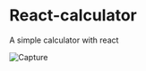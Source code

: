# React-calculator
A simple calculator with react

![Capture](https://user-images.githubusercontent.com/63278092/119252409-ba19b680-bbc9-11eb-85bf-f92f13f65475.PNG)
